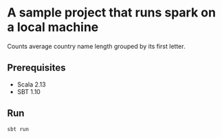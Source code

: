 # A sample project that runs spark on a local machine

Counts average country name length grouped by its first letter.

## Prerequisites

* Scala 2.13
* SBT 1.10

## Run

```bash
sbt run
```
